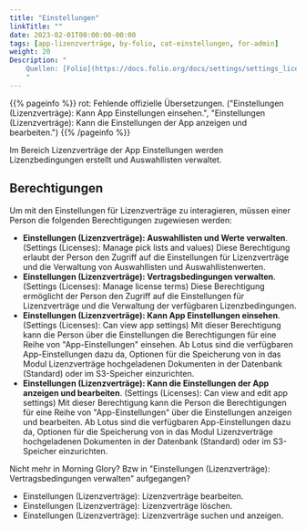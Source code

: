 ```yaml
---
title: "Einstellungen"
linkTitle: ""
date: 2023-02-01T00:00:00-00:00
tags: [app-lizenzverträge, by-folio, cat-einstellungen, for-admin]
weight: 20
Description: "
    Quellen: [Folio](https://docs.folio.org/docs/settings/settings_licenses/settings_licenses/ ) & [GBV](https://info.gbv.de/pages/viewpage.action?pageId=847085652)
    "
---
```


{{% pageinfo %}}
rot: Fehlende offizielle Übersetzungen. ("Einstellungen (Lizenzverträge): Kann App Einstellungen einsehen.", "Einstellungen (Lizenzverträge): Kann die Einstellungen der App anzeigen und bearbeiten.")
{{% /pageinfo %}}

Im Bereich Lizenzverträge der App Einstellungen werden Lizenzbedingungen erstellt und Auswahllisten verwaltet.

## Berechtigungen

Um mit den Einstellungen für Lizenzverträge zu interagieren, müssen einer Person die folgenden Berechtigungen zugewiesen werden:

-   **Einstellungen (Lizenzverträge): Auswahllisten und Werte verwalten**. (Settings (Licenses): Manage pick lists and values)
    Diese Berechtigung erlaubt der Person den Zugriff auf die Einstellungen für Lizenzverträge und die Verwaltung von Auswahllisten und Auswahllistenwerten.
-   **Einstellungen (Lizenzverträge): Vertragsbedingungen verwalten**. (Settings (Licenses): Manage license terms)
    Diese Berechtigung ermöglicht der Person den Zugriff auf die Einstellungen für Lizenzverträge und die Verwaltung der verfügbaren Lizenzbedingungen.
-   **Einstellungen (Lizenzverträge): Kann App Einstellungen einsehen**. (Settings (Licenses): Can view app settings)
    Mit dieser Berechtigung kann die Person über die Einstellungen die Berechtigungen für eine Reihe von "App-Einstellungen" einsehen. Ab Lotus sind die verfügbaren App-Einstellungen dazu da, Optionen für die Speicherung von in das Modul Lizenzverträge hochgeladenen Dokumenten in der Datenbank (Standard) oder im S3-Speicher einzurichten.
-   **Einstellungen (Lizenzverträge): Kann die Einstellungen der App anzeigen und bearbeiten**. (Settings (Licenses): Can view and edit app settings)
    Mit dieser Berechtigung kann die Person die Berechtigungen für eine Reihe von "App-Einstellungen" über die Einstellungen anzeigen und bearbeiten. Ab Lotus sind die verfügbaren App-Einstellungen dazu da, Optionen für die Speicherung von in das Modul Lizenzverträge hochgeladenen Dokumenten in der Datenbank (Standard) oder im S3-Speicher einzurichten.

Nicht mehr in Morning Glory? Bzw in "Einstellungen (Lizenzverträge): Vertragsbedingungen verwalten" aufgegangen?

-   Einstellungen (Lizenzverträge): Lizenzverträge bearbeiten.
-   Einstellungen (Lizenzverträge): Lizenzverträge löschen.
-   Einstellungen (Lizenzverträge): Lizenzverträge suchen und anzeigen.
